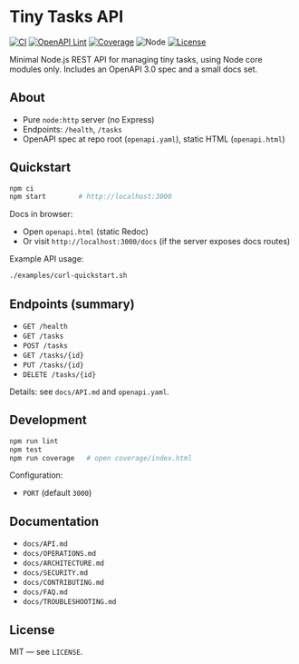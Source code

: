 # Tiny Tasks API

[![CI](https://github.com/jvnadelberg2/tiny-tasks-api/actions/workflows/ci.yml/badge.svg?branch=main)](https://github.com/jvnadelberg2/tiny-tasks-api/actions/workflows/ci.yml)
[![OpenAPI Lint](https://github.com/jvnadelberg2/tiny-tasks-api/actions/workflows/openapi-lint.yml/badge.svg?branch=main)](https://github.com/jvnadelberg2/tiny-tasks-api/actions/workflows/openapi-lint.yml)
[![Coverage](https://codecov.io/gh/jvnadelberg2/tiny-tasks-api/branch/main/graph/badge.svg)](https://app.codecov.io/gh/jvnadelberg2/tiny-tasks-api)
![Node](https://img.shields.io/badge/node-20.x-brightgreen?logo=node.js)
[![License](https://img.shields.io/github/license/jvnadelberg2/tiny-tasks-api)](LICENSE)

Minimal Node.js REST API for managing tiny tasks, using Node core modules only. Includes an OpenAPI 3.0 spec and a small docs set.

## About

- Pure `node:http` server (no Express)
- Endpoints: `/health`, `/tasks`
- OpenAPI spec at repo root (`openapi.yaml`), static HTML (`openapi.html`)

## Quickstart

```bash
npm ci
npm start        # http://localhost:3000
```

Docs in browser:
- Open `openapi.html` (static Redoc)
- Or visit `http://localhost:3000/docs` (if the server exposes docs routes)

Example API usage:
```bash
./examples/curl-quickstart.sh
```

## Endpoints (summary)

- `GET /health`
- `GET /tasks`
- `POST /tasks`
- `GET /tasks/{id}`
- `PUT /tasks/{id}`
- `DELETE /tasks/{id}`

Details: see `docs/API.md` and `openapi.yaml`.

## Development

```bash
npm run lint
npm test
npm run coverage   # open coverage/index.html
```

Configuration:
- `PORT` (default `3000`)

## Documentation

- `docs/API.md`
- `docs/OPERATIONS.md`
- `docs/ARCHITECTURE.md`
- `docs/SECURITY.md`
- `docs/CONTRIBUTING.md`
- `docs/FAQ.md`
- `docs/TROUBLESHOOTING.md`

## License

MIT — see `LICENSE`.
